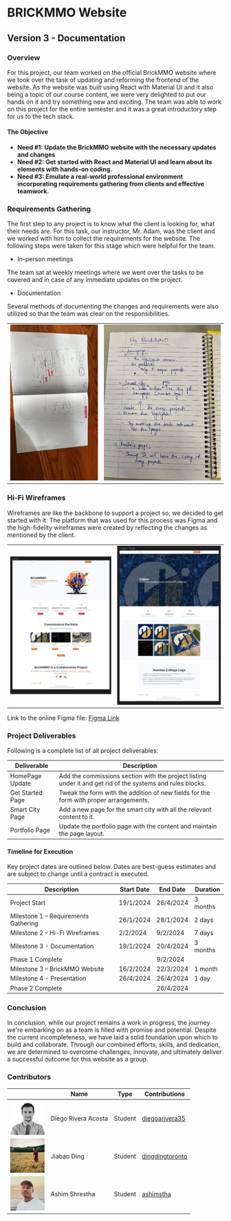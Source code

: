 # BRICKMMO Website

## Version 3 - Documentation

### Overview

For this project, our team worked on the official BrickMMO website where we took over the task of updating and reforming the frontend of the website. As the website was built using React with Material UI and it also being a topic of our course content, we were very delighted to put our hands on it and try something new and exciting. The team was able to work on this project for the entire semester and it was a great introductory step for us to the tech stack.

#### The Objective

- __Need #1: Update the BrickMMO website with the necessary updates and changes__
- __Need #2: Get started with React and Material UI and learn about its elements with hands-on coding.__
- __Need #3: Emulate a real-world professional environment incorporating requirements gathering from clients and effective teamwork.__

### Requirements Gathering

The first step to any project is to know what the client is looking for, what their needs are. For this task, our instructor, Mr. Adam, was the client and we worked with him to collect the requirements for the website. The following steps were taken for this stage which were helpful for the team.

- In-person meetings

The team sat at weekly meetings where we went over the tasks to be covered and in case of any immediate updates on the project.

- Documentation

Several methods of documenting the changes and requirements were also utilized so that the team was clear on the responsibilities.

|  |  |
| - | - |
| ![Documentation-1](/images/v3-Documentation1.jpg) | ![Documentation-2](/images/v3-Documentation2.jpg) |

### Hi-Fi Wireframes

Wireframes are like the backbone to support a project so, we decided to get started with it. The platform that was used for this process was Figma and the high-fidelity wireframes were created by reflecting the changes as mentioned by the client.

|  |  |
| - | - |
| ![Wireframes1](/images/v3wireframes1.png) | ![Wireframes2](/images/v3wireframes2.png) |

Link to the online Figma file: [Figma Link](https://www.figma.com/file/7Bx7HJFw4NyemcKUFGRnYF/BrickMMO-Website-Wireframes?type=design&node-id=0-1&mode=design&t=POGj1ACwDQUiw6Fs-0)

### Project Deliverables

Following is a complete list of all project deliverables:

| Deliverable | Description |
| ----------- | ----------- |
| HomePage Update | Add the commissions section with the project listing under it and get rid of the systems and rules blocks. |
| Get Started Page | Tweak the form with the addition of new fields for the form with proper arrangements. |
| Smart City Page | Add a new page for the smart city with all the relevant content to it. |
| Portfolio Page | Update the portfolio page with the content and maintain the page layout. |

#### Timeline for Execution

Key project dates are outlined below. Dates are best-guess estimates and are subject to change until a contract is executed.

| Description | Start Date | End Date | Duration |
| - | - | - | - |
| Project Start | 19/1/2024 | 26/4/2024 | 3 months |
| Milestone 1 – Requirements Gathering | 26/1/2024 | 28/1/2024 | 2 days |
| Milestone 2 – Hi-Fi Wireframes | 2/2/2024 | 9/2/2024 | 7 days |
| Milestone 3 - Documentation | 19/1/2024 | 20/4/2024 | 3 months |
| Phase 1 Complete |  | 9/2/2024 |  |
| Milestone 3 – BrickMMO Website | 16/2/2024 | 22/3/2024 | 1 month |
| Milestone 4 - Presentation | 26/4/2024 | 26/4/2024 | 1 day |
| Phase 2 Complete |  | 26/4/2024 |  |

### Conclusion

In conclusion, while our project remains a work in progress, the journey we're embarking on as a team is filled with promise and potential. Despite the current incompleteness, we have laid a solid foundation upon which to build and collaborate. Through our combined efforts, skills, and dedication, we are determined to overcome challenges, innovate, and ultimately deliver a successful outcome for this website as a group.

### Contributors

|  | Name | Type | Contributions |
| - | - | - | - |
| ![Diego](/images/diegoarivera35.png) | Diego Rivera Acosta | Student | [diegoarivera35](https://contributions.brickmmo.com/students/diegoarivera35) |
| ![Jiabao](/images/dingdingtoronto.jpg) | Jiabao Ding | Student | [dingdingtoronto](https://contributions.brickmmo.com/students/dingdingtoronto) |  
| ![Ashim](/images/ashimshrestha.jpg) | Ashim Shrestha | Student | [ashimstha](https://contributions.brickmmo.com/students/ashimstha) |  